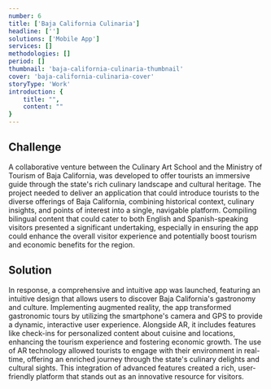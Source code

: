 ```yaml
---
number: 6
title: ['Baja California Culinaria']
headline: ['']
solutions: ['Mobile App']
services: []
methodologies: []
period: []
thumbnail: 'baja-california-culinaria-thumbnail'
cover: 'baja-california-culinaria-cover'
storyType: 'Work'
introduction: {
    title: "",
    content: ""
}
---
```


## Challenge

A collaborative venture between the Culinary Art School and the Ministry of Tourism of Baja California, was developed to offer tourists an immersive guide through the state's rich culinary landscape and cultural heritage. The project needed to deliver an application that could introduce tourists to the diverse offerings of Baja California, combining historical context, culinary insights, and points of interest into a single, navigable platform. Compiling bilingual content that could cater to both English and Spanish-speaking visitors presented a significant undertaking, especially in ensuring the app could enhance the overall visitor experience and potentially boost tourism and economic benefits for the region.

## Solution

In response, a comprehensive and intuitive app was launched, featuring an intuitive design that allows users to discover Baja California's gastronomy and culture. Implementing augmented reality, the app transformed gastronomic tours by utilizing the smartphone's camera and GPS to provide a dynamic, interactive user experience. Alongside AR, it includes features like check-ins for personalized content about cuisine and locations, enhancing the tourism experience and fostering economic growth. The use of AR technology allowed tourists to engage with their environment in real-time, offering an enriched journey through the state's culinary delights and cultural sights. This integration of advanced features created a rich, user-friendly platform that stands out as an innovative resource for visitors.